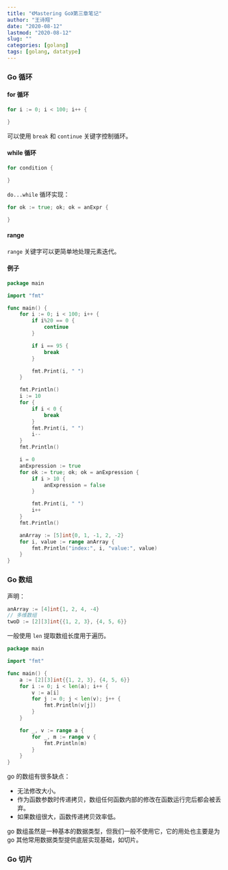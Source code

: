 ```yaml
---
title: "《Mastering Go》第三章笔记"
author: "王诗翔"
date: "2020-08-12"
lastmod: "2020-08-12"
slug: ""
categories: [golang]
tags: [golang, datatype]
---
```



### Go 循环

#### for 循环

```go
for i := 0; i < 100; i++ {

}
```

可以使用 `break` 和 `continue` 关键字控制循环。

#### while 循环

```go
for condition {

}
```

`do...while` 循环实现：

```go
for ok := true; ok; ok = anExpr {

}
```

#### range

`range` 关键字可以更简单地处理元素迭代。

#### 例子

```go
package main

import "fmt"

func main() {
	for i := 0; i < 100; i++ {
		if i%20 == 0 {
			continue
		}

		if i == 95 {
			break
		}

		fmt.Print(i, " ")
	}

	fmt.Println()
	i := 10
	for {
		if i < 0 {
			break
		}
		fmt.Print(i, " ")
		i--
	}
	fmt.Println()

	i = 0
	anExpression := true
	for ok := true; ok; ok = anExpression {
		if i > 10 {
			anExpression = false
		}

		fmt.Print(i, " ")
		i++
	}
	fmt.Println()

	anArray := [5]int{0, 1, -1, 2, -2}
	for i, value := range anArray {
		fmt.Println("index:", i, "value:", value)
	}
}
```

### Go 数组

声明：

```go
anArray := [4]int{1, 2, 4, -4}
// 多维数组
twoD := [2][3]int{{1, 2, 3}, {4, 5, 6}}
```

一般使用 `len` 提取数组长度用于遍历。

```go
package main

import "fmt"

func main() {
	a := [2][3]int{{1, 2, 3}, {4, 5, 6}}
	for i := 0; i < len(a); i++ {
		v := a[i]
		for j := 0; j < len(v); j++ {
			fmt.Println(v[j])
		}
	}

	for _, v := range a {
		for _, m := range v {
			fmt.Println(m)
		}
	}
}

```

go 的数组有很多缺点：

- 无法修改大小。
- 作为函数参数时传递拷贝，数组任何函数内部的修改在函数运行完后都会被丢弃。
- 如果数组很大，函数传递拷贝效率低。

go 数组虽然是一种基本的数据类型，但我们一般不使用它，它的用处也主要是为 go 其他常用数据类型提供底层实现基础，如切片。

### Go 切片

